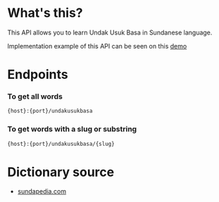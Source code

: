 # What's this?

This API allows you to learn Undak Usuk Basa in Sundanese language.

Implementation example of this API can be seen on this <a href='https://hibersunda.netlify.app' target='_blank'>demo</a>

# Endpoints

<h3>To get all words</h3>

```bash
{host}:{port}/undakusukbasa
```

<h3>To get words with a slug or substring</h3>

```bash
{host}:{port}/undakusukbasa/{slug}
```

# Dictionary source

<ul>
  <li><a href='https://www.sundapedia.com/kamus-undak-usuk-basa-atau-tingkatan-bahasa-sunda-dialek-priangan/' target='_blank'>sundapedia.com</a>
 </ul>
